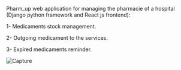 Pharm_up web application for managing the pharmacie of a hospital (Django python framework and React js frontend): 

  1- Medicaments stock management.
  
  2- Outgoing medicament to the services.
  
  3- Expired medicaments reminder.

![Capture](https://user-images.githubusercontent.com/30577764/197238812-66103919-a768-402a-a1b3-e482de6661a3.PNG)
